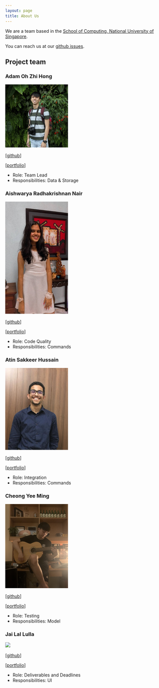 ```yaml
---
layout: page
title: About Us
---
```


We are a team based in the [School of Computing, National University of Singapore](http://www.comp.nus.edu.sg).

You can reach us at our [github issues](https://github.com/AY2122S1-CS2103T-T10-1/tp/issues).

## Project team

### Adam Oh Zhi Hong

<img src="images/moretriangles.png" width="200px">

[[github](https://github.com/moreTriangles)]

[[portfolio](https://github.com/AY2122S1-CS2103T-T10-1/tp/blob/master/docs/team/moretriangles.md)]

* Role: Team Lead
* Responsibilities: Data & Storage

### Aishwarya Radhakrishnan Nair

<img src="images/aishh12.png" width="200px">

[[github](http://github.com/aishh12)]

[[portfolio](https://github.com/AY2122S1-CS2103T-T10-1/tp/blob/master/docs/team/aishh12.md)]


* Role: Code Quality
* Responsibilities: Commands

### Atin Sakkeer Hussain

<img src="images/crypto-code.png" width="200px">

[[github](http://github.com/crypto-code)]

[[portfolio](https://github.com/AY2122S1-CS2103T-T10-1/tp/blob/master/docs/team/crypto-code.md)]

* Role: Integration
* Responsibilities: Commands

### Cheong Yee Ming

<img src="images/cheongyeeming.png" width="200px">

[[github](http://github.com/CheongYeeMing)]

[[portfolio](https://github.com/AY2122S1-CS2103T-T10-1/tp/blob/master/docs/team/cheongyeeming.md)]


* Role: Testing
* Responsibilities: Model


### Jai Lal Lulla

<img src="images/jai2501.png" width="200px">

[[github](http://github.com/jai2501)]

[[portfolio](https://github.com/AY2122S1-CS2103T-T10-1/tp/blob/master/docs/team/jai2501.md)]

* Role: Deliverables and Deadlines
* Responsibilities: UI
